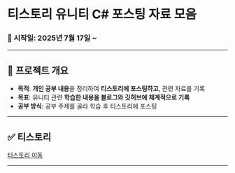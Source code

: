 # 티스토리 유니티 C# 포스팅 자료 모음

### 📅 시작일: 2025년 7월 17일 ~

---

## 📌 프로젝트 개요
- **목적**: **개인 공부 내용**을 정리하여 **티스토리에 포스팅하고**, 관련 자료를 기록
- **목표**: 유니티 관련 **학습한 내용을 블로그와 깃허브에 체계적으로 기록**
- **공부 방식**: 공부 주제를 골라 학습 후 티스토리에 포스팅

---

## ✅ 티스토리
[티스토리 이동](https://fridayfreebie.tistory.com/category/%EC%9C%A0%EB%8B%88%ED%8B%B0%20C%23)

---
